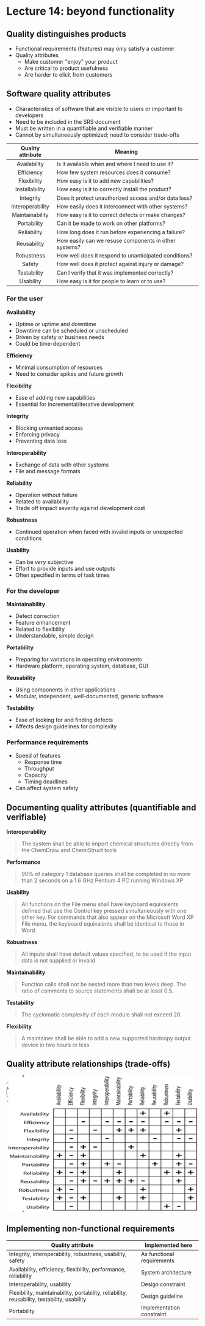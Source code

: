 # Lecture 14: beyond functionality

## Quality distinguishes products

- Functional requirements (features) may only satisfy a customer
- Quality attributes
  - Make customer "enjoy" your product
  - Are critical to product usefulness
  - Are harder to elicit from customers

## Software quality attributes

- Characteristics of software that are visible to users or important to developers
- Need to be included in the SRS document
- Must be written in a quantifiable and verifiable manner
- Cannot by simultaneously optimized; need to consider trade-offs

| Quality attribute | Meaning |
|:-----------------:| ------- |
| Availability | Is it available when and where I need to use it? |
| Efficiency | How few system resources does it consume? |
| Flexibility | How easy is it to add new capabilities? |
| Installability | How easy is it to correctly install the product? |
| Integrity | Does it protect unauthorized access and/or data loss? |
| Interoperability | How easily does it interconnect with other systems? |
| Maintainability | How easy is it to correct defects or make changes? |
| Portability | Can it be made to work on other platforms? |
| Reliability | How long does it run before experiencing a failure? |
| Reusability | How easily can we resuse components in other systems? |
| Robustness | How well does it respond to unanticipated conditions? |
| Safety | How well does it protect against injury or damage? |
| Testability | Can I verify that it was implemented correctly? |
| Usability | How easy is it for people to learn or to use? |

### For the user

**Availability**

- Uptime or uptime and downtime
- Downtime can be scheduled or unscheduled
- Driven by safety or business needs
- Could be time-dependent

**Efficiency**

- Minimal consumption of resources
- Need to consider spikes and future growth

**Flexibility**

- Ease of adding new capabilities
- Essential for incremental/iterative development

**Integrity**

- Blocking unwanted access
- Enforcing privacy
- Preventing data loss

**Interoperability**

- Exchange of data with other systems
- File and message formats

**Reliability**

- Operation without failure
- Related to availability
- Trade off impact severity against development cost

**Robustness**

- Continued operation when faced with invalid inputs or unexpected conditions

**Usability**

- Can be *very* subjective
- Effort to provide inputs and use outputs
- Often specified in terms of task times

### For the developer

**Maintainability**

- Defect correction
- Feature enhancement
- Related to flexibility
- Understandable, simple design

**Portability**

- Preparing for variations in operating environments
- Hardware platform, operating system, database, GUI

**Reusability**

- Using components in other applications
- Modular, independent, well-documented, generic software

**Testability**

- Ease of looking for and finding defects
- Affects design guidelines for complexity

### Performance requirements

- Speed of features
  - Response time
  - Throughput
  - Capacity
  - Timing deadlines
- Can affect system safety

## Documenting quality attributes (quantifiable and verifiable)

**Interoperability**

> The system shall be able to import chemical structures directly from the ChemDraw and ChemiStruct tools

**Performance**

> 90% of category 1 database queries shall be completed in no more than 2 seconds on a 1.6 GHz Pentium 4 PC running Windows XP

**Usability**

> All functions on the File menu shall have keyboard equivalents defined that use the Control key pressed simultaneously with one other key. For commands that also appear on the Microsoft Word XP File menu, the keyboard equivalents shall be identical to those in Word.

**Robustness**

> All inputs shall have default values specified, to be used if the input data is not supplied or invalid.

**Maintainability**

> Function calls shall not be nested more than two levels deep. The ratio of comments to source statements shall be at least 0.5.

**Testability**

> The cyclomatic complexity of each module shall not exceed 20.

**Flexibility**

> A maintainer shall be able to add a new supported hardcopy output device in two hours or less

## Quality attribute relationships (trade-offs)

![Quality attribute trade-offs](figures/quality-attribute-tradeoffs.png)

## Implementing non-functional requirements

| Quality attribute   | Implemented here    |
|--------------- | --------------- |
| Integrity, interoperability, robustness, usability, safety   | As functional requirements   |
| Availability, efficiency, flexibility, performance, reliability   | System architecture   |
| Interoperability, usability   | Design constraint   |
| Flexibility, maintainability, portability, reliability, reusability, testability, usability   | Design guideline   |
| Portability | Implementation constraint
